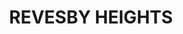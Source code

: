 ---
lastmod: '2025-04-06T06:05:20+00:00'
latitude: -33.947286
layout: suburb
longitude: 151.014547
postcode: '2212'
state: NSW
title: REVESBY HEIGHTS
url: /nsw/revesby-heights/
---